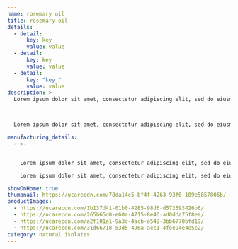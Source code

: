 ```yaml
---
name: rosemary oil
title: rosemary oil
details:
  - detail:
      key: key
      value: value
  - detail:
      key: key
      value: value
  - detail:
      key: "key "
      value: value
description: >-
  Lorem ipsum dolor sit amet, consectetur adipiscing elit, sed do eiusmod tempor incididunt ut labore et dolore magna aliqua. Senectus et netus et malesuada fames. Nulla facilisi etiam dignissim diam quis enim lobortis scelerisque fermentum.



  Lorem ipsum dolor sit amet, consectetur adipiscing elit, sed do eiusmod tempor incididunt ut labore et dolore magna aliqua. Senectus et netus et malesuada fames. Nulla facilisi etiam dignissim diam quis enim lobortis scelerisque fermentum.

manufacturing_details:
  - >-


    Lorem ipsum dolor sit amet, consectetur adipiscing elit, sed do eiusmod tempor incididunt ut labore et dolore magna aliqua. Senectus et netus et malesuada fames. Nulla facilisi etiam dignissim diam quis enim lobortis scelerisque fermentum.

    Lorem ipsum dolor sit amet, consectetur adipiscing elit, sed do eiusmod tempor incididunt ut labore et dolore magna aliqua. Senectus et netus et malesuada fames. Nulla facilisi etiam dignissim diam quis enim lobortis scelerisque fermentum.

showOnHome: true
thumbnail: https://ucarecdn.com/78da14c5-bf4f-4263-93f0-109e5857806b/
productImages:
  - https://ucarecdn.com/1b137d41-01b0-4285-98d6-d572593426b6/
  - https://ucarecdn.com/265b65d0-e60a-4715-8e46-ad0dda75f8ea/
  - https://ucarecdn.com/a2f101a1-9a3c-4acb-a549-3bb6770bfd19/
  - https://ucarecdn.com/31d66718-53d5-496a-aec1-4fee94e4e5c2/
category: natural isolates
---
```

